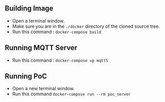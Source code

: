 Building Image
--------------
- Open a terminal window.
- Make sure you are in the `./docker` directory of the cloned source tree. 
- Run this command : `docker-compose build`



Running MQTT Server
-------------------
- Run this command : `docker-compose up mqtt5`


Running PoC 
-----------
- Open a new terminal window.
- Run this command `docker-compose run --rm poc_server`


